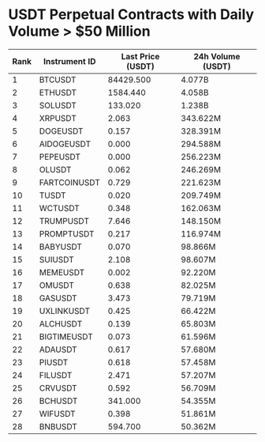 # USDT Perpetual Contracts with Daily Volume > $50 Million

| Rank | Instrument ID | Last Price (USDT) | 24h Volume (USDT) |
|------|---------------|-------------------|-------------------|
| 1 | BTCUSDT | 84429.500 | 4.077B |
| 2 | ETHUSDT | 1584.440 | 4.058B |
| 3 | SOLUSDT | 133.020 | 1.238B |
| 4 | XRPUSDT | 2.063 | 343.622M |
| 5 | DOGEUSDT | 0.157 | 328.391M |
| 6 | AIDOGEUSDT | 0.000 | 294.588M |
| 7 | PEPEUSDT | 0.000 | 256.223M |
| 8 | OLUSDT | 0.062 | 246.269M |
| 9 | FARTCOINUSDT | 0.729 | 221.623M |
| 10 | TUSDT | 0.020 | 209.749M |
| 11 | WCTUSDT | 0.348 | 162.063M |
| 12 | TRUMPUSDT | 7.646 | 148.150M |
| 13 | PROMPTUSDT | 0.217 | 116.974M |
| 14 | BABYUSDT | 0.070 | 98.866M |
| 15 | SUIUSDT | 2.108 | 98.607M |
| 16 | MEMEUSDT | 0.002 | 92.220M |
| 17 | OMUSDT | 0.638 | 82.025M |
| 18 | GASUSDT | 3.473 | 79.719M |
| 19 | UXLINKUSDT | 0.425 | 66.422M |
| 20 | ALCHUSDT | 0.139 | 65.803M |
| 21 | BIGTIMEUSDT | 0.073 | 61.596M |
| 22 | ADAUSDT | 0.617 | 57.680M |
| 23 | PIUSDT | 0.618 | 57.458M |
| 24 | FILUSDT | 2.471 | 57.207M |
| 25 | CRVUSDT | 0.592 | 56.709M |
| 26 | BCHUSDT | 341.000 | 54.355M |
| 27 | WIFUSDT | 0.398 | 51.861M |
| 28 | BNBUSDT | 594.700 | 50.362M |
